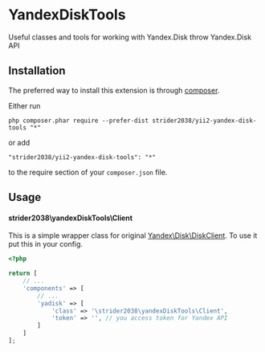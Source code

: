 YandexDiskTools
===============
Useful classes and tools for working with Yandex.Disk throw Yandex.Disk API

Installation
------------

The preferred way to install this extension is through [composer](http://getcomposer.org/download/).

Either run

```
php composer.phar require --prefer-dist strider2038/yii2-yandex-disk-tools "*"
```

or add

```
"strider2038/yii2-yandex-disk-tools": "*"
```

to the require section of your `composer.json` file.


Usage
-----

#### strider2038\yandexDiskTools\Client
This is a simple wrapper class for original [Yandex\Disk\DiskClient](https://github.com/nixsolutions/yandex-php-library). To use it put this in your config.

```php
<?php

return [
	// ...
	'components' => [
		// ...
		'yadisk' => [
			'class' => '\strider2038\yandexDiskTools\Client',
			'token' => '', // you access token for Yandex API
		]
	]
];
```